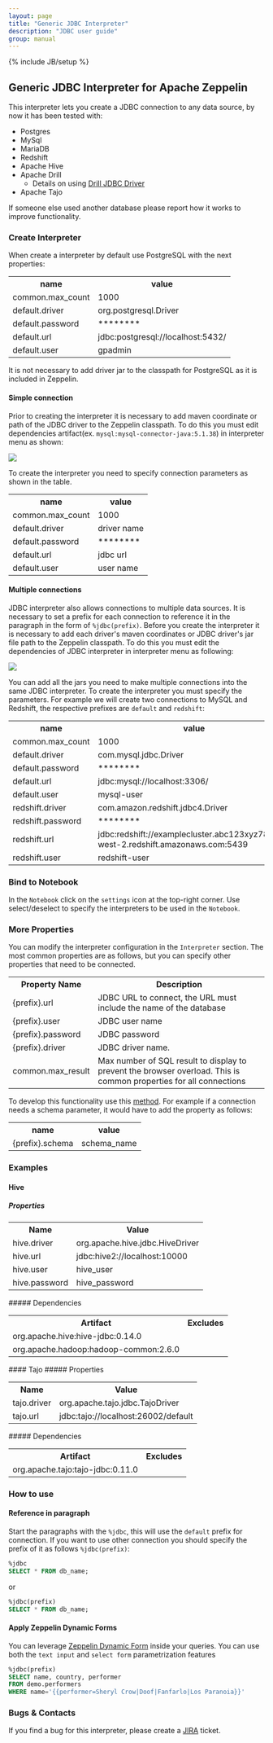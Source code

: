 ```yaml
---
layout: page
title: "Generic JDBC Interpreter"
description: "JDBC user guide"
group: manual
---
```

{% include JB/setup %}


## Generic JDBC  Interpreter for Apache Zeppelin

This interpreter lets you create a JDBC connection to any data source, by now it has been tested with:

* Postgres
* MySql
* MariaDB
* Redshift
* Apache Hive
* Apache Drill
  * Details on using [Drill JDBC Driver](https://drill.apache.org/docs/using-the-jdbc-driver)
* Apache Tajo

If someone else used another database please report how it works to improve functionality.

### Create Interpreter

When create a interpreter by default use PostgreSQL with the next properties:

<table class="table-configuration">
  <tr>
    <th>name</th>
    <th>value</th>
  </tr>
  <tr>
    <td>common.max_count</td>
    <td>1000</td>
  </tr>
  <tr>
    <td>default.driver</td>
    <td>org.postgresql.Driver</td>
  </tr>
  <tr>
    <td>default.password</td>
    <td>********</td>
  </tr>
  <tr>
    <td>default.url</td>
    <td>jdbc:postgresql://localhost:5432/</td>
  </tr>
  <tr>
    <td>default.user</td>
    <td>gpadmin</td>
  </tr>      
</table>

It is not necessary to add driver jar to the classpath for PostgreSQL as it is included in Zeppelin.

#### Simple connection

Prior to creating the interpreter it is necessary to add maven coordinate or path of the JDBC driver to the Zeppelin classpath. To do this you must edit dependencies artifact(ex. `mysql:mysql-connector-java:5.1.38`) in interpreter menu as shown:

<div class="row">
  <div class="col-md-11">
    <img src="../assets/themes/zeppelin/img/docs-img/jdbc-simple-connection-setting.png" />
  </div>
</div>

To create the interpreter you need to specify connection parameters as shown in the table.

<table class="table-configuration">
  <tr>
    <th>name</th>
    <th>value</th>
  </tr>
  <tr>
    <td>common.max_count</td>
    <td>1000</td>
  </tr>
  <tr>
    <td>default.driver</td>
    <td>driver name</td>
  </tr>
  <tr>
    <td>default.password</td>
    <td>********</td>
  </tr>
  <tr>
    <td>default.url</td>
    <td>jdbc url</td>
  </tr>
  <tr>
    <td>default.user</td>
    <td>user name</td>
  </tr>      
</table>

#### Multiple connections

JDBC interpreter also allows connections to multiple data sources. It is necessary to set a prefix for each connection to reference it in the paragraph in the form of `%jdbc(prefix)`. Before you create the interpreter it is necessary to add each driver's maven coordinates or JDBC driver's jar file path to the Zeppelin classpath. To do this you must edit the dependencies of JDBC interpreter in interpreter menu as following:

<div class="row">
  <div class="col-md-11">
    <img src="../assets/themes/zeppelin/img/docs-img/jdbc-multi-connection-setting.png" />
  </div>
</div>

You can add all the jars you need to make multiple connections into the same JDBC interpreter. To create the interpreter you must specify the parameters. For example we will create two connections to MySQL and Redshift, the respective prefixes are `default` and `redshift`:

<table class="table-configuration">
  <tr>
    <th>name</th>
    <th>value</th>
  </tr>
  <tr>
    <td>common.max_count</td>
    <td>1000</td>
  </tr>
  <tr>
    <td>default.driver</td>
    <td>com.mysql.jdbc.Driver</td>
  </tr>
  <tr>
    <td>default.password</td>
    <td>********</td>
  </tr>
  <tr>
    <td>default.url</td>
    <td>jdbc:mysql://localhost:3306/</td>
  </tr>
  <tr>
    <td>default.user</td>
    <td>mysql-user</td>
  </tr>
  <tr>
    <td>redshift.driver</td>
    <td>com.amazon.redshift.jdbc4.Driver</td>
  </tr>
  <tr>
    <td>redshift.password</td>
    <td>********</td>
  </tr>
  <tr>
    <td>redshift.url</td>
    <td>jdbc:redshift://examplecluster.abc123xyz789.us-west-2.redshift.amazonaws.com:5439</td>
  </tr>
  <tr>
    <td>redshift.user</td>
    <td>redshift-user</td>
  </tr>      
</table>


### Bind to Notebook
In the `Notebook` click on the `settings` icon at the top-right corner. Use select/deselect to specify the interpreters to be used in the `Notebook`.

### More Properties
You can modify the interpreter configuration in the `Interpreter` section. The most common properties are as follows, but you can specify other properties that need to be connected.

 <table class="table-configuration">
   <tr>
     <th>Property Name</th>
     <th>Description</th>
   </tr>
   <tr>
     <td>{prefix}.url</td>
     <td>JDBC URL to connect, the URL must include the name of the database </td>
   </tr>
   <tr>
     <td>{prefix}.user</td>
     <td>JDBC user name</td>
   </tr>
   <tr>
     <td>{prefix}.password</td>
     <td>JDBC password</td>
   </tr>
   <tr>
     <td>{prefix}.driver</td>
     <td>JDBC driver name.</td>
   </tr>
   <tr>
     <td>common.max_result</td>
     <td>Max number of SQL result to display to prevent the browser overload. This is  common properties for all connections</td>
   </tr>      
 </table>

To develop this functionality use this [method](http://docs.oracle.com/javase/7/docs/api/java/sql/DriverManager.html#getConnection%28java.lang.String,%20java.util.Properties%29). For example if a connection needs a schema parameter, it would have to add the property as follows:

<table class="table-configuration">
  <tr>
    <th>name</th>
    <th>value</th>
  </tr>
  <tr>
    <td>{prefix}.schema</td>
    <td>schema_name</td>
  </tr>
</table>

### Examples
#### Hive
##### Properties
 <table class="table-configuration">
   <tr>
     <th>Name</th>
     <th>Value</th>
   </tr>
   <tr>
     <td>hive.driver</td>
     <td>org.apache.hive.jdbc.HiveDriver</td>
   </tr>
   <tr>
     <td>hive.url</td>
     <td>jdbc:hive2://localhost:10000</td>
   </tr>
   <tr>
     <td>hive.user</td>
     <td>hive_user</td>
   </tr>
   <tr>
     <td>hive.password</td>
     <td>hive_password</td>
   </tr>
 </table>
##### Dependencies
 <table class="table-configuration">
   <tr>
     <th>Artifact</th>
     <th>Excludes</th>
   </tr>
   <tr>
     <td>org.apache.hive:hive-jdbc:0.14.0</td>
     <td></td>
   </tr>
   <tr>
     <td>org.apache.hadoop:hadoop-common:2.6.0</td>
     <td></td>
   </tr>
 </table>
#### Tajo
##### Properties
 <table class="table-configuration">
   <tr>
     <th>Name</th>
     <th>Value</th>
   </tr>
   <tr>
     <td>tajo.driver</td>
     <td>org.apache.tajo.jdbc.TajoDriver</td>
   </tr>
   <tr>
     <td>tajo.url</td>
     <td>jdbc:tajo://localhost:26002/default</td>
   </tr>
 </table>
##### Dependencies
 <table class="table-configuration">
   <tr>
     <th>Artifact</th>
     <th>Excludes</th>
   </tr>
   <tr>
     <td>org.apache.tajo:tajo-jdbc:0.11.0</td>
     <td></td>
   </tr>
 </table>
 
### How to use

#### Reference in paragraph

Start the paragraphs with the `%jdbc`, this will use the `default` prefix for connection. If you want to use other connection you should specify the prefix of it as follows `%jdbc(prefix)`:

```sql
%jdbc
SELECT * FROM db_name;

```
or
```sql
%jdbc(prefix)
SELECT * FROM db_name;

```

#### Apply Zeppelin Dynamic Forms

You can leverage [Zeppelin Dynamic Form](../manual/dynamicform.html) inside your queries. You can use both the `text input` and `select form` parametrization features

```sql
%jdbc(prefix)
SELECT name, country, performer
FROM demo.performers
WHERE name='{{performer=Sheryl Crow|Doof|Fanfarlo|Los Paranoia}}'
```

### Bugs & Contacts
If you find a bug for this interpreter, please create a [JIRA]( https://issues.apache.org/jira/browse/ZEPPELIN-382?jql=project%20%3D%20ZEPPELIN) ticket.
